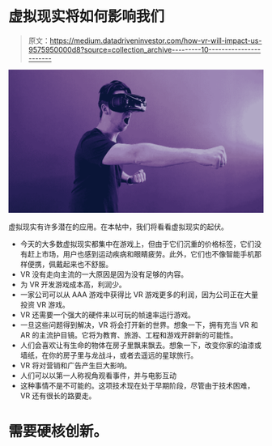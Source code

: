 # 虚拟现实将如何影响我们

> 原文：<https://medium.datadriveninvestor.com/how-vr-will-impact-us-9575950000d8?source=collection_archive---------10----------------------->

![](img/d6fa58c3aff4e81f4fc9bc092905e591.png)

虚拟现实有许多潜在的应用。在本帖中，我们将看看虚拟现实的起伏。

*   今天的大多数虚拟现实都集中在游戏上，但由于它们沉重的价格标签，它们没有赶上市场，用户也感到运动疾病和眼睛疲劳。此外，它们也不像智能手机那样便携，佩戴起来也不舒服。
*   VR 没有走向主流的一大原因是因为没有足够的内容。
*   为 VR 开发游戏成本高，利润少。
*   一家公司可以从 AAA 游戏中获得比 VR 游戏更多的利润，因为公司正在大量投资 VR 游戏。
*   VR 还需要一个强大的硬件来以可玩的帧速率运行游戏。
*   一旦这些问题得到解决，VR 将会打开新的世界。想象一下，拥有充当 VR 和 AR 的主流护目镜。它将为教育、旅游、工程和游戏开辟新的可能性。
*   人们会喜欢让有生命的物体在房子里飘来飘去。想象一下，改变你家的油漆或墙纸，在你的房子里与龙战斗，或者去遥远的星球旅行。
*   VR 将对营销和广告产生巨大影响。
*   人们可以以第一人称视角观看事件，并与电影互动
*   这种事情不是不可能的。这项技术现在处于早期阶段，尽管由于技术困难，VR 还有很长的路要走。

# 需要硬核创新。